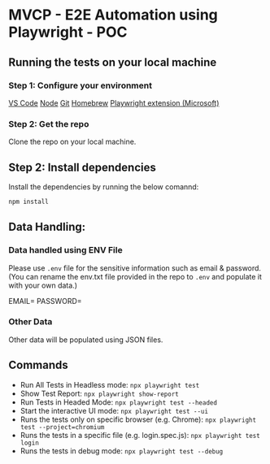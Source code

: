 # MVCP - E2E Automation using Playwright - POC

## Running the tests on your local machine

### Step 1: Configure your environment

[VS Code](https://code.visualstudio.com/)
[Node](https://nodejs.org/en)
[Git](https://git-scm.com/download/mac)
[Homebrew](https://brew.sh/)
[Playwright extension (Microsoft)](https://marketplace.visualstudio.com/items?itemName=ms-playwright.playwright)

### Step 2: Get the repo
Clone the repo on your local machine.

## Step 2: Install dependencies
Install the dependencies by running the below comannd:
```sh
npm install
```

## Data Handling: 

### Data handled using ENV File
Please use `.env` file for the sensitive information such as email & password. (You can rename the env.txt file provided in the repo to `.env` and populate it with your own data.) 

<!-- .env -->
EMAIL=
PASSWORD=

### Other Data
Other data will be populated using JSON files.

## Commands
* Run All Tests in Headless mode: `npx playwright test`
* Show Test Report: `npx playwright show-report`
* Run Tests in Headed Mode: `npx playwright test --headed`
* Start the interactive UI mode: `npx playwright test --ui`
* Runs the tests only on specific browser (e.g. Chrome): `npx playwright test --project=chromium`
* Runs the tests in a specific file (e.g. login.spec.js): `npx playwright test login`
* Runs the tests in debug mode: `npx playwright test --debug`



